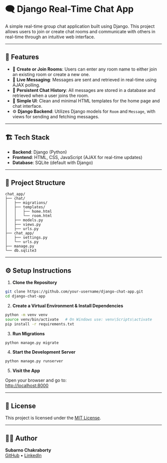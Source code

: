 # 🗨️ Django Real-Time Chat App

A simple real-time group chat application built using Django. This project allows users to join or create chat rooms and communicate with others in real-time through an intuitive web interface.

---

## 🚀 Features

- 🔹 **Create or Join Rooms**: Users can enter any room name to either join an existing room or create a new one.
- 💬 **Live Messaging**: Messages are sent and retrieved in real-time using AJAX polling.
- 🧠 **Persistent Chat History**: All messages are stored in a database and retrieved when a user joins the room.
- 🎨 **Simple UI**: Clean and minimal HTML templates for the home page and chat interface.
- ⚙️ **Django Backend**: Utilizes Django models for `Room` and `Message`, with views for sending and fetching messages.

---

## 🏗️ Tech Stack

- **Backend**: Django (Python)
- **Frontend**: HTML, CSS, JavaScript (AJAX for real-time updates)
- **Database**: SQLite (default with Django)

---

## 📁 Project Structure

```text
chat_app/
├── chat/
│   ├── migrations/
│   ├── templates/
│   │   ├── home.html
│   │   └── room.html
│   ├── models.py
│   ├── views.py
│   ├── urls.py
├── chat_app/
│   ├── settings.py
│   └── urls.py
├── manage.py
└── db.sqlite3
```

---

## ⚙️ Setup Instructions

1. **Clone the Repository**

```bash
git clone https://github.com/your-username/django-chat-app.git
cd django-chat-app
```

2. **Create a Virtual Environment & Install Dependencies**

```bash
python -m venv venv
source venv/bin/activate   # On Windows use: venv\Scripts\activate
pip install -r requirements.txt
```

3. **Run Migrations**

```bash
python manage.py migrate
```

4. **Start the Development Server**

```bash
python manage.py runserver
```

5. **Visit the App**

Open your browser and go to:  
[http://localhost:8000](http://localhost:8000)

---

## 📝 License

This project is licensed under the [MIT License](LICENSE).

---

## 🙋‍♂️ Author

**Subarno Chakraborty**  
[GitHub](https://github.com/Kutan-Fuiton) • [LinkedIn](https://linkedin.com/in/subarno-chakraborty)

